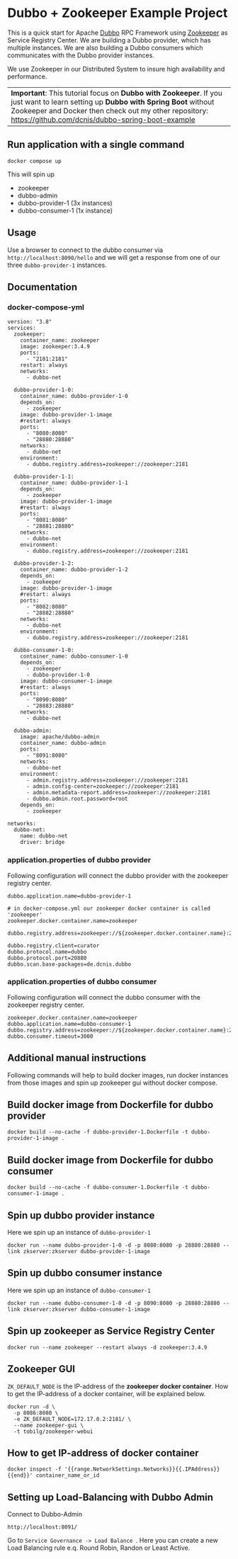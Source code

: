
# Dubbo + Zookeeper Example Project

This is a quick start for Apache <a href="https://dubbo.apache.org/en/">Dubbo</a> RPC Framework using <a href="https://zookeeper.apache.org/">Zookeeper</a> as Service Registry Center.
We are building a Dubbo provider, which has multiple instances.
We are also building a Dubbo consumers which communicates with the Dubbo provider instances.

We use Zookeeper in our Distributed System to insure high availability and performance.

<table>
<tr><td>
<b>Important</b>: This tutorial focus on <b>Dubbo with Zookeeper</b>.
If you just want to learn setting up <b>Dubbo with Spring Boot</b> without Zookeeper and Docker then
check out my other repository: <a href="https://github.com/dcnis/dubbo-spring-boot-example">https://github.com/dcnis/dubbo-spring-boot-example</a>
</td></tr>
</table>


## Run application with a single command
```
docker compose up
```
This will spin up
- zookeeper
- dubbo-admin
- dubbo-provider-1 (3x instances)
- dubbo-consumer-1 (1x instance)

## Usage
Use a browser to connect to the dubbo consumer via ```http://localhost:8090/hello```
and we will get a response from one of our three ```dubbo-provider-1``` instances.

## Documentation

### docker-compose-yml

```
version: "3.8"
services:
  zookeeper:
    container_name: zookeeper
    image: zookeeper:3.4.9
    ports:
      - "2181:2181"
    restart: always
    networks:
      - dubbo-net

  dubbo-provider-1-0:
    container_name: dubbo-provider-1-0
    depends_on:
      - zookeeper
    image: dubbo-provider-1-image
    #restart: always
    ports:
      - "8080:8080"
      - "28880:28880"
    networks:
      - dubbo-net
    environment:
      - dubbo.registry.address=zookeeper://zookeeper:2181

  dubbo-provider-1-1:
    container_name: dubbo-provider-1-1
    depends_on:
      - zookeeper
    image: dubbo-provider-1-image
    #restart: always
    ports:
      - "8081:8080"
      - "28881:28880"
    networks:
      - dubbo-net
    environment:
      - dubbo.registry.address=zookeeper://zookeeper:2181

  dubbo-provider-1-2:
    container_name: dubbo-provider-1-2
    depends_on:
      - zookeeper
    image: dubbo-provider-1-image
    #restart: always
    ports:
      - "8082:8080"
      - "28882:28880"
    networks:
      - dubbo-net
    environment:
      - dubbo.registry.address=zookeeper://zookeeper:2181

  dubbo-consumer-1-0:
    container_name: dubbo-consumer-1-0
    depends_on:
      - zookeeper
      - dubbo-provider-1-0
    image: dubbo-consumer-1-image
    #restart: always
    ports:
      - "8090:8080"
      - "28883:28880"
    networks:
      - dubbo-net

  dubbo-admin:
    image: apache/dubbo-admin
    container_name: dubbo-admin
    ports:
      - "8091:8080"
    networks:
      - dubbo-net
    environment:
      - admin.registry.address=zookeeper://zookeeper:2181
      - admin.config-center=zookeeper://zookeeper:2181
      - admin.metadata-report.address=zookeeper://zookeeper:2181
      - dubbo.admin.root.password=root
    depends_on:
      - zookeeper

networks:
  dubbo-net:
    name: dubbo-net
    driver: bridge
```

### application.properties of dubbo provider
Following configuration will connect the dubbo provider with the zookeeper registry center.
```
dubbo.application.name=dubbo-provider-1

# in docker-compose.yml our zookeeper docker container is called 'zookeeper'
zookeeper.docker.container.name=zookeeper

dubbo.registry.address=zookeeper://${zookeeper.docker.container.name}:2181

dubbo.registry.client=curator
dubbo.protocol.name=dubbo
dubbo.protocol.port=20880
dubbo.scan.base-packages=de.dcnis.dubbo
```

### application.properties of dubbo consumer

Following configuration will connect the dubbo consumer with the zookeeper registry center.

```
zookeeper.docker.container.name=zookeeper
dubbo.application.name=dubbo-consumer-1
dubbo.registry.address=zookeeper://${zookeeper.docker.container.name}:2181
dubbo.consumer.timeout=3000
```

## Additional manual instructions

Following commands will help to build docker images, run docker instances from those images and spin up zookeeper gui without docker compose.

## Build docker image from Dockerfile for dubbo provider

```
docker build --no-cache -f dubbo-provider-1.Dockerfile -t dubbo-provider-1-image .
```

## Build docker image from Dockerfile for dubbo consumer

```
docker build --no-cache -f dubbo-consumer-1.Dockerfile -t dubbo-consumer-1-image .
```

## Spin up dubbo provider instance

Here we spin up an instance of ```dubbo-provider-1```
```
docker run --name dubbo-provider-1-0 -d -p 8080:8080 -p 28880:28880 --link zkserver:zkserver dubbo-provider-1-image
```

## Spin up dubbo consumer instance

Here we spin up an instance of ```dubbo-consumer-1```
```
docker run --name dubbo-consumer-1-0 -d -p 8090:8080 -p 28880:28880 --link zkserver:zkserver dubbo-consumer-1-image
```

## Spin up zookeeper as Service Registry Center
```
docker run --name zookeeper --restart always -d zookeeper:3.4.9
```

## Zookeeper GUI

```ZK_DEFAULT_NODE``` is the IP-address of the **zookeeper docker container**.
How to get the IP-address of a docker container, will be explained below.

```
docker run -d \
  -p 8086:8080 \
  -e ZK_DEFAULT_NODE=172.17.0.2:2181/ \
  --name zookeeper-gui \
  -t tobilg/zookeeper-webui
```

## How to get IP-address of docker container

```
docker inspect -f '{{range.NetworkSettings.Networks}}{{.IPAddress}}{{end}}' container_name_or_id
```


## Setting up Load-Balancing with Dubbo Admin

Connect to Dubbo-Admin
```
http://localhost:8091/
```

Go to ```Service Governance -> Load Balance ```. Here you can create a new Load Balancing rule e.q. Round Robin, Randon or Least Active.